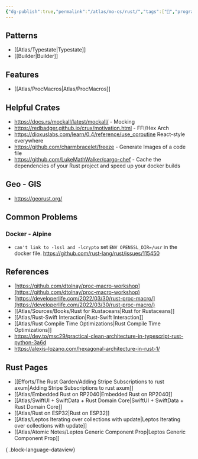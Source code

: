 ```yaml
---
{"dg-publish":true,"permalink":"/atlas/mo-cs/rust/","tags":["📍","programming"],"updated":"2025-01-28T18:17:59.251-08:00"}
---
```


## Patterns

- [[Atlas/Typestate\|Typestate]]
- [[Builder\|Builder]]

## Features

- [[Atlas/ProcMacros\|Atlas/ProcMacros]]

## Helpful Crates

- https://docs.rs/mockall/latest/mockall/ - Mocking
- https://redbadger.github.io/crux/motivation.html - FFI/Hex Arch
- https://dioxuslabs.com/learn/0.4/reference/use_coroutine React-style everywhere
- https://github.com/charmbracelet/freeze - Generate Images of a code file
- https://github.com/LukeMathWalker/cargo-chef - Cache the dependencies of your Rust project and speed up your docker builds

## Geo - GIS
- https://georust.org/
## Common Problems

### Docker - Alpine

- `can't link to -lssl and -lcrypto` set `ENV OPENSSL_DIR=/usr` in the docker file. https://github.com/rust-lang/rust/issues/115450
 
## References

- [https://github.com/dtolnay/proc-macro-workshop](https://github.com/dtolnay/proc-macro-workshop)
- [https://developerlife.com/2022/03/30/rust-proc-macro/](https://developerlife.com/2022/03/30/rust-proc-macro/)
- [[Atlas/Sources/Books/Rust for Rustaceans\|Rust for Rustaceans]]
- [[Atlas/Rust-Swift Interaction\|Rust-Swift Interaction]]
- [[Atlas/Rust Compile Time Optimizations\|Rust Compile Time Optimizations]]
- https://dev.to/msc29/practical-clean-architecture-in-typescript-rust-python-3a6d
- https://alexis-lozano.com/hexagonal-architecture-in-rust-1/

## Rust Pages
- [[Efforts/The Rust Garden/Adding Stripe Subscriptions to rust axum\|Adding Stripe Subscriptions to rust axum]]
- [[Atlas/Embedded Rust on RP2040\|Embedded Rust on RP2040]]
- [[Atlas/SwiftUI + SwiftData + Rust Domain Core\|SwiftUI + SwiftData + Rust Domain Core]]
- [[Atlas/Rust on ESP32\|Rust on ESP32]]
- [[Atlas/Leptos Iterating over collections with update\|Leptos Iterating over collections with update]]
- [[Atlas/Atomic Notes/Leptos Generic Component Prop\|Leptos Generic Component Prop]]

{ .block-language-dataview}